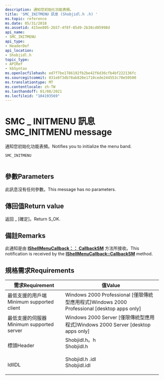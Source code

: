 ```yaml
---
description: 通知您初始化功能表頻。
title: 'SMC_INITMENU 訊息 (Shobjidl.h .h) '
ms.topic: reference
ms.date: 05/31/2018
ms.assetid: 415ee805-2b57-4f8f-85d9-2b38cd05998d
api_name:
- SMC_INITMENU
api_type:
- HeaderDef
api_location:
- Shobjidl.h
topic_type:
- APIRef
- kbSyntax
ms.openlocfilehash: ed7f7be1786192fb2be42f6d36cfb4bf222136fc
ms.sourcegitcommit: 831e8f3db78ab820e1710cede244553c70e50500
ms.translationtype: MT
ms.contentlocale: zh-TW
ms.lasthandoff: 01/08/2021
ms.locfileid: "104193569"
---
```

# <a name="smc_initmenu-message"></a><span data-ttu-id="d8e84-103">SMC \_ INITMENU 訊息</span><span class="sxs-lookup"><span data-stu-id="d8e84-103">SMC\_INITMENU message</span></span>

<span data-ttu-id="d8e84-104">通知您初始化功能表頻。</span><span class="sxs-lookup"><span data-stu-id="d8e84-104">Notifies you to initialize the menu band.</span></span>


```C++
SMC_INITMENU
            
```



## <a name="parameters"></a><span data-ttu-id="d8e84-105">參數</span><span class="sxs-lookup"><span data-stu-id="d8e84-105">Parameters</span></span>

<span data-ttu-id="d8e84-106">此訊息沒有任何參數。</span><span class="sxs-lookup"><span data-stu-id="d8e84-106">This message has no parameters.</span></span>

## <a name="return-value"></a><span data-ttu-id="d8e84-107">傳回值</span><span class="sxs-lookup"><span data-stu-id="d8e84-107">Return value</span></span>

<span data-ttu-id="d8e84-108">返回 \_ [確定]。</span><span class="sxs-lookup"><span data-stu-id="d8e84-108">Return S\_OK.</span></span>

## <a name="remarks"></a><span data-ttu-id="d8e84-109">備註</span><span class="sxs-lookup"><span data-stu-id="d8e84-109">Remarks</span></span>

<span data-ttu-id="d8e84-110">此通知是由 [**IShellMenuCallback：： CallbackSM**](/windows/desktop/api/shobjidl_core/nf-shobjidl_core-ishellmenucallback-callbacksm) 方法所接收。</span><span class="sxs-lookup"><span data-stu-id="d8e84-110">This notification is received by the [**IShellMenuCallback::CallbackSM**](/windows/desktop/api/shobjidl_core/nf-shobjidl_core-ishellmenucallback-callbacksm) method.</span></span>

## <a name="requirements"></a><span data-ttu-id="d8e84-111">規格需求</span><span class="sxs-lookup"><span data-stu-id="d8e84-111">Requirements</span></span>



| <span data-ttu-id="d8e84-112">需求</span><span class="sxs-lookup"><span data-stu-id="d8e84-112">Requirement</span></span> | <span data-ttu-id="d8e84-113">值</span><span class="sxs-lookup"><span data-stu-id="d8e84-113">Value</span></span> |
|-------------------------------------|-----------------------------------------------------------------------------------------|
| <span data-ttu-id="d8e84-114">最低支援的用戶端</span><span class="sxs-lookup"><span data-stu-id="d8e84-114">Minimum supported client</span></span><br/> | <span data-ttu-id="d8e84-115">Windows 2000 Professional \[僅限傳統型應用程式\]</span><span class="sxs-lookup"><span data-stu-id="d8e84-115">Windows 2000 Professional \[desktop apps only\]</span></span><br/>                              |
| <span data-ttu-id="d8e84-116">最低支援的伺服器</span><span class="sxs-lookup"><span data-stu-id="d8e84-116">Minimum supported server</span></span><br/> | <span data-ttu-id="d8e84-117">Windows 2000 Server \[僅限傳統型應用程式\]</span><span class="sxs-lookup"><span data-stu-id="d8e84-117">Windows 2000 Server \[desktop apps only\]</span></span><br/>                                    |
| <span data-ttu-id="d8e84-118">標頭</span><span class="sxs-lookup"><span data-stu-id="d8e84-118">Header</span></span><br/>                   | <dl> <span data-ttu-id="d8e84-119"><dt>Shobjidl.h。h</dt></span><span class="sxs-lookup"><span data-stu-id="d8e84-119"><dt>Shobjidl.h</dt></span></span> </dl>   |
| <span data-ttu-id="d8e84-120">Idl</span><span class="sxs-lookup"><span data-stu-id="d8e84-120">IDL</span></span><br/>                      | <dl> <span data-ttu-id="d8e84-121"><dt>Shobjidl.h .idl</dt></span><span class="sxs-lookup"><span data-stu-id="d8e84-121"><dt>Shobjidl.idl</dt></span></span> </dl> |



 

 




